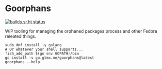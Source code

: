 # Goorphans

[![builds.sr.ht status](https://builds.sr.ht/~gotmax23/goorphans/commits/main.svg)](https://builds.sr.ht/~gotmax23/goorphans/commits/main?)

WIP tooling for managing the orphaned packages process and other Fedora
releated things.

```fish
sudo dnf install -y golang
# Or whatever your shell supports...
fish_add_path $(go env GOPATH)/bin
go install -v go.gtmx.me/goorphans@latest
goorphans --help
```
